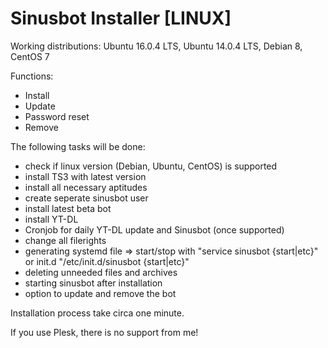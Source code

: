 # Sinusbot Installer [LINUX]

Working distributions: Ubuntu 16.0.4 LTS, Ubuntu 14.0.4 LTS, Debian 8, CentOS 7

Functions:
- Install
- Update
- Password reset
- Remove

The following tasks will be done:

- check if linux version (Debian, Ubuntu, CentOS) is supported
- install TS3 with latest version
- install all necessary aptitudes
- create seperate sinusbot user
- install latest beta bot
- install YT-DL
- Cronjob for daily YT-DL update and Sinusbot (once supported)
- change all filerights
- generating systemd file => start/stop with "service sinusbot {start|etc}" or init.d "/etc/init.d/sinusbot {start|etc}"
- deleting unneeded files and archives
- starting sinusbot after installation
- option to update and remove the bot

Installation process take circa one minute.

If you use Plesk, there is no support from me!
